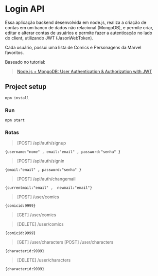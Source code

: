 # Login API

Essa aplicação backend desenvolvida em node.js, realiza a criação de contas em um banco de dados não relacional (MongoDB), e permite criar, editar e alterar contas de usuários e permite fazer a autenticação no lado do client, utilizando JWT (JasonWebToken).

Cada usuário, possui uma lista de Comics e Personagens da Marvel favoritos. 

Baseado no tutorial:
> [Node.js + MongoDB: User Authentication & Authorization with JWT](https://bezkoder.com/node-js-mongodb-auth-jwt/)

## Project setup
```
npm install
```

### Run
```
npm start
```

### Rotas
> [POST] /api/auth/signup
```
{username:"nome" , email:"email" , password:"senha" }
```
> [POST] /api/auth/signin
```
{email:"email" , password:"senha" }
```

> [POST] /api/auth/changemail
```
{currentmail:"email" ,  newmail:"email"}
```


> [POST] /user/comics
```
{comicid:9999}
```

> [GET] /user/comics

> [DELETE] /user/comics
```
{comicid:9999}
```

> [GET] /user/characters
> [POST] /user/characters
```
{characterid:9999}
```
> [DELETE] /user/characters
```
{characterid:9999}
```